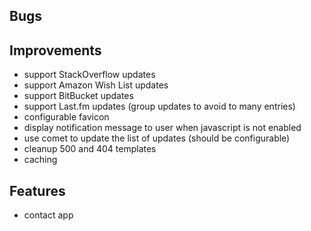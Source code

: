 ## Bugs ##

## Improvements ##

* support StackOverflow updates
* support Amazon Wish List updates
* support BitBucket updates
* support Last.fm updates (group updates to avoid to many entries)
* configurable favicon
* display notification message to user when javascript is not enabled
* use comet to update the list of updates (should be configurable)
* cleanup 500 and 404 templates
* caching

## Features ##

* contact app
